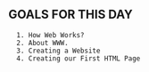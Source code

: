 ## GOALS FOR THIS DAY 
```
  1. How Web Works?
  2. About WWW.
  3. Creating a Website 
  4. Creating our First HTML Page
  ```
